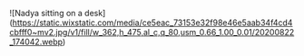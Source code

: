 ![Nadya sitting on a desk] (https://static.wixstatic.com/media/ce5eac_73153e32f98e46e5aab34f4cd4cbfff0~mv2.jpg/v1/fill/w_362,h_475,al_c,q_80,usm_0.66_1.00_0.01/20200822_174042.webp)
